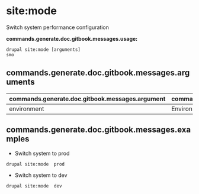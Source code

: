 # site:mode
Switch system performance configuration

**commands.generate.doc.gitbook.messages.usage:**
```
drupal site:mode [arguments]
smo
```

## commands.generate.doc.gitbook.messages.arguments
commands.generate.doc.gitbook.messages.argument | commands.generate.doc.gitbook.messages.details
---------|-------------
environment | Environment name [dev, prod]

## commands.generate.doc.gitbook.messages.examples
* Switch system to prod
```
drupal site:mode  prod
```
* Switch system to dev
```
drupal site:mode  dev
```
